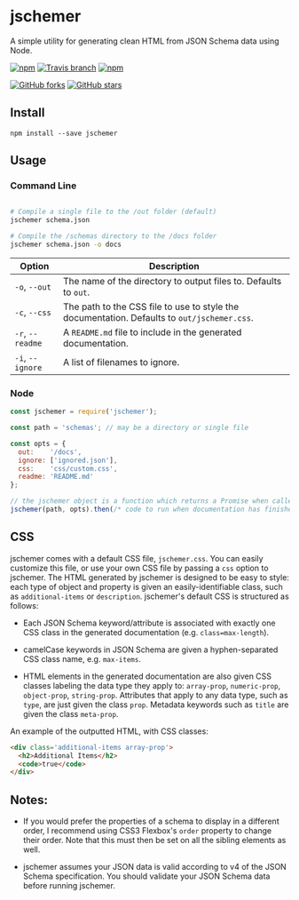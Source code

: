 # jschemer
A simple utility for generating clean HTML from JSON Schema data using Node.

[![npm](https://img.shields.io/npm/v/jschemer.svg)](https://www.npmjs.com/package/jschemer)
[![Travis branch](https://img.shields.io/travis/dwhieb/jschemer/master.svg)](https://travis-ci.org/dwhieb/jschemer)
[![npm](https://img.shields.io/npm/dt/jschemer.svg)](https://www.npmjs.com/package/jschemer)

[![GitHub forks](https://img.shields.io/github/forks/dwhieb/jschemer.svg?style=social&label=Fork)](https://github.com/dwhieb/jschemer)
[![GitHub stars](https://img.shields.io/github/stars/dwhieb/jschemer.svg?style=social&label=Star)](https://github.com/dwhieb/jschemer)

## Install
`npm install --save jschemer`

## Usage

### Command Line
```sh

# Compile a single file to the /out folder (default)
jschemer schema.json

# Compile the /schemas directory to the /docs folder
jschemer schema.json -o docs
```

Option             | Description
------------------ | -----------
`-o`, `--out`      | The name of the directory to output files to. Defaults to `out`.
`-c`, `--css`      | The path to the CSS file to use to style the documentation. Defaults to `out/jschemer.css`.
`-r`, `--readme`   | A `README.md` file to include in the generated documentation.
`-i`, `--ignore`   | A list of filenames to ignore.

### Node
```js
const jschemer = require('jschemer');

const path = 'schemas'; // may be a directory or single file

const opts = {
  out:    '/docs',
  ignore: ['ignored.json'],
  css:    'css/custom.css',
  readme: 'README.md'
};

// the jschemer object is a function which returns a Promise when called
jschemer(path, opts).then(/* code to run when documentation has finished generating */)
```

## CSS
jschemer comes with a default CSS file, `jschemer.css`. You can easily customize this file, or use your own CSS file by passing a `css` option to jschemer. The HTML generated by jschemer is designed to be easy to style: each type of object and property is given an easily-identifiable class, such as `additional-items` or `description`. jschemer's default CSS is structured as follows:

* Each JSON Schema keyword/attribute is associated with exactly one CSS class in the generated documentation (e.g. `class=max-length`).

* camelCase keywords in JSON Schema are given a hyphen-separated CSS class name, e.g. `max-items`.

* HTML elements in the generated documentation are also given CSS classes labeling the data type they apply to: `array-prop`, `numeric-prop`, `object-prop`, `string-prop`. Attributes that apply to any data type, such as `type`, are just given the class `prop`. Metadata keywords such as `title` are given the class `meta-prop`.

An example of the outputted HTML, with CSS classes:
```html
<div class='additional-items array-prop'>
  <h2>Additional Items</h2>
  <code>true</code>
</div>
```

## Notes:

* If you would prefer the properties of a schema to display in a different order, I recommend using CSS3 Flexbox's `order` property to change their order. Note that this must then be set on all the sibling elements as well.

* jschemer assumes your JSON data is valid according to v4 of the JSON Schema specification. You should validate your JSON Schema data before running jschemer.
